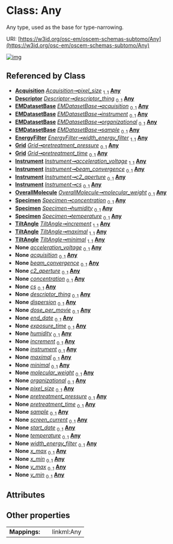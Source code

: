 
# Class: Any

Any type, used as the base for type-narrowing.

URI: [https://w3id.org/osc-em/oscem-schemas-subtomo/Any](https://w3id.org/osc-em/oscem-schemas-subtomo/Any)


[![img](https://yuml.me/diagram/nofunky;dir:TB/class/[TiltAngle],[Specimen],[OverallMolecule],[Instrument],[Grid],[EnergyFilter],[EMDatasetBase],[Descriptor],[Acquisition]++-%20pixel_size%201..1>[Any],[Descriptor]++-%20descriptor_thing%200..1>[Any],[EMDatasetBase]++-%20acquisition%200..1>[Any],[EMDatasetBase]++-%20instrument%200..1>[Any],[EMDatasetBase]++-%20organizational%200..1>[Any],[EMDatasetBase]++-%20sample%200..1>[Any],[EnergyFilter]++-%20width_energy_filter%201..1>[Any],[Grid]++-%20pretreatment_pressure%200..1>[Any],[Grid]++-%20pretreatment_time%200..1>[Any],[Instrument]++-%20acceleration_voltage%201..1>[Any],[Instrument]++-%20beam_convergence%200..1>[Any],[Instrument]++-%20c2_aperture%200..1>[Any],[Instrument]++-%20cs%200..1>[Any],[OverallMolecule]++-%20molecular_weight%200..1>[Any],[Specimen]++-%20concentration%200..1>[Any],[Specimen]++-%20humidity%200..1>[Any],[Specimen]++-%20temperature%200..1>[Any],[TiltAngle]++-%20increment%201..1>[Any],[TiltAngle]++-%20maximal%201..1>[Any],[TiltAngle]++-%20minimal%201..1>[Any],[Instrument]++-%20acceleration_voltage(i)%200..1>[Any],[EMDatasetBase]++-%20acquisition(i)%200..1>[Any],[Instrument]++-%20beam_convergence(i)%200..1>[Any],[Instrument]++-%20c2_aperture(i)%200..1>[Any],[Specimen]++-%20concentration(i)%200..1>[Any],[Instrument]++-%20cs(i)%200..1>[Any],[Descriptor]++-%20descriptor_thing(i)%200..1>[Any],[Detector]++-%20dispersion%200..1>[Any],[Acquisition]++-%20dose_per_movie%200..1>[Any],[Grant]++-%20end_date%200..1>[Any],[Acquisition]++-%20exposure_time%200..1>[Any],[Specimen]++-%20humidity(i)%200..1>[Any],[Series]++-%20increment%200..1>[Any],[EMDatasetBase]++-%20instrument(i)%200..1>[Any],[Range]++-%20maximal%200..1>[Any],[Range]++-%20minimal%200..1>[Any],[OverallMolecule]++-%20molecular_weight(i)%200..1>[Any],[EMDatasetBase]++-%20organizational(i)%200..1>[Any],[Acquisition]++-%20pixel_size(i)%200..1>[Any],[Grid]++-%20pretreatment_pressure(i)%200..1>[Any],[Grid]++-%20pretreatment_time(i)%200..1>[Any],[EMDatasetBase]++-%20sample(i)%200..1>[Any],[Acquisition]++-%20screen_current%200..1>[Any],[Grant]++-%20start_date%200..1>[Any],[Specimen]++-%20temperature(i)%200..1>[Any],[EnergyFilter]++-%20width_energy_filter(i)%200..1>[Any],[BoundingBox2D]++-%20x_max%200..1>[Any],[BoundingBox2D]++-%20x_min%200..1>[Any],[BoundingBox2D]++-%20y_max%200..1>[Any],[BoundingBox2D]++-%20y_min%200..1>[Any],[Series],[Range],[Grant],[Detector],[BoundingBox2D],[Acquisition])](https://yuml.me/diagram/nofunky;dir:TB/class/[TiltAngle],[Specimen],[OverallMolecule],[Instrument],[Grid],[EnergyFilter],[EMDatasetBase],[Descriptor],[Acquisition]++-%20pixel_size%201..1>[Any],[Descriptor]++-%20descriptor_thing%200..1>[Any],[EMDatasetBase]++-%20acquisition%200..1>[Any],[EMDatasetBase]++-%20instrument%200..1>[Any],[EMDatasetBase]++-%20organizational%200..1>[Any],[EMDatasetBase]++-%20sample%200..1>[Any],[EnergyFilter]++-%20width_energy_filter%201..1>[Any],[Grid]++-%20pretreatment_pressure%200..1>[Any],[Grid]++-%20pretreatment_time%200..1>[Any],[Instrument]++-%20acceleration_voltage%201..1>[Any],[Instrument]++-%20beam_convergence%200..1>[Any],[Instrument]++-%20c2_aperture%200..1>[Any],[Instrument]++-%20cs%200..1>[Any],[OverallMolecule]++-%20molecular_weight%200..1>[Any],[Specimen]++-%20concentration%200..1>[Any],[Specimen]++-%20humidity%200..1>[Any],[Specimen]++-%20temperature%200..1>[Any],[TiltAngle]++-%20increment%201..1>[Any],[TiltAngle]++-%20maximal%201..1>[Any],[TiltAngle]++-%20minimal%201..1>[Any],[Instrument]++-%20acceleration_voltage(i)%200..1>[Any],[EMDatasetBase]++-%20acquisition(i)%200..1>[Any],[Instrument]++-%20beam_convergence(i)%200..1>[Any],[Instrument]++-%20c2_aperture(i)%200..1>[Any],[Specimen]++-%20concentration(i)%200..1>[Any],[Instrument]++-%20cs(i)%200..1>[Any],[Descriptor]++-%20descriptor_thing(i)%200..1>[Any],[Detector]++-%20dispersion%200..1>[Any],[Acquisition]++-%20dose_per_movie%200..1>[Any],[Grant]++-%20end_date%200..1>[Any],[Acquisition]++-%20exposure_time%200..1>[Any],[Specimen]++-%20humidity(i)%200..1>[Any],[Series]++-%20increment%200..1>[Any],[EMDatasetBase]++-%20instrument(i)%200..1>[Any],[Range]++-%20maximal%200..1>[Any],[Range]++-%20minimal%200..1>[Any],[OverallMolecule]++-%20molecular_weight(i)%200..1>[Any],[EMDatasetBase]++-%20organizational(i)%200..1>[Any],[Acquisition]++-%20pixel_size(i)%200..1>[Any],[Grid]++-%20pretreatment_pressure(i)%200..1>[Any],[Grid]++-%20pretreatment_time(i)%200..1>[Any],[EMDatasetBase]++-%20sample(i)%200..1>[Any],[Acquisition]++-%20screen_current%200..1>[Any],[Grant]++-%20start_date%200..1>[Any],[Specimen]++-%20temperature(i)%200..1>[Any],[EnergyFilter]++-%20width_energy_filter(i)%200..1>[Any],[BoundingBox2D]++-%20x_max%200..1>[Any],[BoundingBox2D]++-%20x_min%200..1>[Any],[BoundingBox2D]++-%20y_max%200..1>[Any],[BoundingBox2D]++-%20y_min%200..1>[Any],[Series],[Range],[Grant],[Detector],[BoundingBox2D],[Acquisition])

## Referenced by Class

 *  **[Acquisition](Acquisition.md)** *[Acquisition➞pixel_size](Acquisition_pixel_size.md)*  <sub>1..1</sub>  **[Any](Any.md)**
 *  **[Descriptor](Descriptor.md)** *[Descriptor➞descriptor_thing](Descriptor_descriptor_thing.md)*  <sub>0..1</sub>  **[Any](Any.md)**
 *  **[EMDatasetBase](EMDatasetBase.md)** *[EMDatasetBase➞acquisition](EMDatasetBase_acquisition.md)*  <sub>0..1</sub>  **[Any](Any.md)**
 *  **[EMDatasetBase](EMDatasetBase.md)** *[EMDatasetBase➞instrument](EMDatasetBase_instrument.md)*  <sub>0..1</sub>  **[Any](Any.md)**
 *  **[EMDatasetBase](EMDatasetBase.md)** *[EMDatasetBase➞organizational](EMDatasetBase_organizational.md)*  <sub>0..1</sub>  **[Any](Any.md)**
 *  **[EMDatasetBase](EMDatasetBase.md)** *[EMDatasetBase➞sample](EMDatasetBase_sample.md)*  <sub>0..1</sub>  **[Any](Any.md)**
 *  **[EnergyFilter](EnergyFilter.md)** *[EnergyFilter➞width_energy_filter](EnergyFilter_width_energy_filter.md)*  <sub>1..1</sub>  **[Any](Any.md)**
 *  **[Grid](Grid.md)** *[Grid➞pretreatment_pressure](Grid_pretreatment_pressure.md)*  <sub>0..1</sub>  **[Any](Any.md)**
 *  **[Grid](Grid.md)** *[Grid➞pretreatment_time](Grid_pretreatment_time.md)*  <sub>0..1</sub>  **[Any](Any.md)**
 *  **[Instrument](Instrument.md)** *[Instrument➞acceleration_voltage](Instrument_acceleration_voltage.md)*  <sub>1..1</sub>  **[Any](Any.md)**
 *  **[Instrument](Instrument.md)** *[Instrument➞beam_convergence](Instrument_beam_convergence.md)*  <sub>0..1</sub>  **[Any](Any.md)**
 *  **[Instrument](Instrument.md)** *[Instrument➞c2_aperture](Instrument_c2_aperture.md)*  <sub>0..1</sub>  **[Any](Any.md)**
 *  **[Instrument](Instrument.md)** *[Instrument➞cs](Instrument_cs.md)*  <sub>0..1</sub>  **[Any](Any.md)**
 *  **[OverallMolecule](OverallMolecule.md)** *[OverallMolecule➞molecular_weight](OverallMolecule_molecular_weight.md)*  <sub>0..1</sub>  **[Any](Any.md)**
 *  **[Specimen](Specimen.md)** *[Specimen➞concentration](Specimen_concentration.md)*  <sub>0..1</sub>  **[Any](Any.md)**
 *  **[Specimen](Specimen.md)** *[Specimen➞humidity](Specimen_humidity.md)*  <sub>0..1</sub>  **[Any](Any.md)**
 *  **[Specimen](Specimen.md)** *[Specimen➞temperature](Specimen_temperature.md)*  <sub>0..1</sub>  **[Any](Any.md)**
 *  **[TiltAngle](TiltAngle.md)** *[TiltAngle➞increment](TiltAngle_increment.md)*  <sub>1..1</sub>  **[Any](Any.md)**
 *  **[TiltAngle](TiltAngle.md)** *[TiltAngle➞maximal](TiltAngle_maximal.md)*  <sub>1..1</sub>  **[Any](Any.md)**
 *  **[TiltAngle](TiltAngle.md)** *[TiltAngle➞minimal](TiltAngle_minimal.md)*  <sub>1..1</sub>  **[Any](Any.md)**
 *  **None** *[acceleration_voltage](acceleration_voltage.md)*  <sub>0..1</sub>  **[Any](Any.md)**
 *  **None** *[acquisition](acquisition.md)*  <sub>0..1</sub>  **[Any](Any.md)**
 *  **None** *[beam_convergence](beam_convergence.md)*  <sub>0..1</sub>  **[Any](Any.md)**
 *  **None** *[c2_aperture](c2_aperture.md)*  <sub>0..1</sub>  **[Any](Any.md)**
 *  **None** *[concentration](concentration.md)*  <sub>0..1</sub>  **[Any](Any.md)**
 *  **None** *[cs](cs.md)*  <sub>0..1</sub>  **[Any](Any.md)**
 *  **None** *[descriptor_thing](descriptor_thing.md)*  <sub>0..1</sub>  **[Any](Any.md)**
 *  **None** *[dispersion](dispersion.md)*  <sub>0..1</sub>  **[Any](Any.md)**
 *  **None** *[dose_per_movie](dose_per_movie.md)*  <sub>0..1</sub>  **[Any](Any.md)**
 *  **None** *[end_date](end_date.md)*  <sub>0..1</sub>  **[Any](Any.md)**
 *  **None** *[exposure_time](exposure_time.md)*  <sub>0..1</sub>  **[Any](Any.md)**
 *  **None** *[humidity](humidity.md)*  <sub>0..1</sub>  **[Any](Any.md)**
 *  **None** *[increment](increment.md)*  <sub>0..1</sub>  **[Any](Any.md)**
 *  **None** *[instrument](instrument.md)*  <sub>0..1</sub>  **[Any](Any.md)**
 *  **None** *[maximal](maximal.md)*  <sub>0..1</sub>  **[Any](Any.md)**
 *  **None** *[minimal](minimal.md)*  <sub>0..1</sub>  **[Any](Any.md)**
 *  **None** *[molecular_weight](molecular_weight.md)*  <sub>0..1</sub>  **[Any](Any.md)**
 *  **None** *[organizational](organizational.md)*  <sub>0..1</sub>  **[Any](Any.md)**
 *  **None** *[pixel_size](pixel_size.md)*  <sub>0..1</sub>  **[Any](Any.md)**
 *  **None** *[pretreatment_pressure](pretreatment_pressure.md)*  <sub>0..1</sub>  **[Any](Any.md)**
 *  **None** *[pretreatment_time](pretreatment_time.md)*  <sub>0..1</sub>  **[Any](Any.md)**
 *  **None** *[sample](sample.md)*  <sub>0..1</sub>  **[Any](Any.md)**
 *  **None** *[screen_current](screen_current.md)*  <sub>0..1</sub>  **[Any](Any.md)**
 *  **None** *[start_date](start_date.md)*  <sub>0..1</sub>  **[Any](Any.md)**
 *  **None** *[temperature](temperature.md)*  <sub>0..1</sub>  **[Any](Any.md)**
 *  **None** *[width_energy_filter](width_energy_filter.md)*  <sub>0..1</sub>  **[Any](Any.md)**
 *  **None** *[x_max](x_max.md)*  <sub>0..1</sub>  **[Any](Any.md)**
 *  **None** *[x_min](x_min.md)*  <sub>0..1</sub>  **[Any](Any.md)**
 *  **None** *[y_max](y_max.md)*  <sub>0..1</sub>  **[Any](Any.md)**
 *  **None** *[y_min](y_min.md)*  <sub>0..1</sub>  **[Any](Any.md)**

## Attributes


## Other properties

|  |  |  |
| --- | --- | --- |
| **Mappings:** | | linkml:Any |